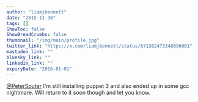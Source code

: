 ```yaml
---
author: "liamjbennett"
date: "2015-11-30"
tags: []
ShowToc: false
ShowBreadCrumbs: false
thumbnail: "/img/main/profile.jpg"
twitter_link: "https://x.com/liamjbennett/status/671382473348096001"
mastodon_link: ""
bluesky_link: ""
linkedin_link: ""
expiryDate: "2016-01-01"
---
```


[@PeterSouter](https://x.com/PeterSouter) I'm still installing puppet 3 and also ended up in some gcc nightmare. Will return to it soon though and let you know.

